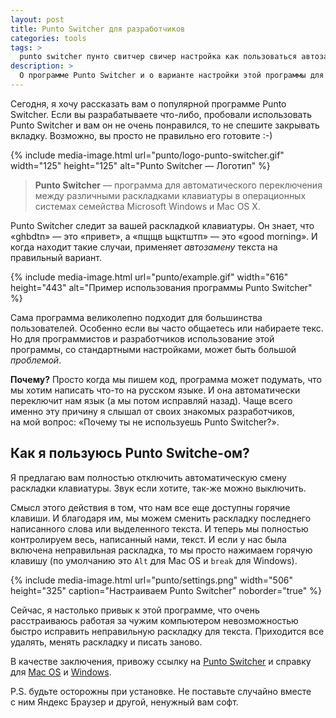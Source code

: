 ```yaml
---
layout: post
title: Punto Switcher для разработчиков
categories: tools
tags: >
  punto switcher пунто свитчер свичер настройка как пользоваться автозамена раскладка клавиатуры
description: >
  О программе Punto Switcher и о варианте настройки этой программы для разработчиков и программистов.
---
```


Сегодня, я хочу рассказать вам о популярной программе Punto Switcher. Если вы разрабатываете что-либо, пробовали использовать Punto Switcher и вам он не очень понравился, то не спешите закрывать вкладку. Возможно, вы просто не правильно его готовите :-)

{%
	include media-image.html
	url="punto/logo-punto-switcher.gif"
	width="125"
	height="125"
	alt="Punto Switcher — Логотип"
%}

> **Punto Switcher** — программа для автоматического переключения между различными раскладками клавиатуры в операционных системах семейства Microsoft Windows и Mac OS X.

Punto Switcher следит за вашей раскладкой клавиатуры. Он знает, что «ghbdtn» — это «привет», а «пщщв ьщктштп» — это «good morning». И когда находит такие случаи, применяет _автозамену_ текста на правильный вариант.

{%
	include media-image.html
	url="punto/example.gif"
	width="616"
	height="443"
	alt="Пример использования программы Punto Switcher"
%}

Сама программа великолепно подходит для большинства пользователей. Особенно если вы часто общаетесь или набираете текс. Но для программистов и разработчиков использование этой программы, со стандартными настройками, может быть большой _проблемой_.

**Почему?** Просто когда мы пишем код, программа может подумать, что мы хотим написать что-то на русском языке. И она автоматически переключит нам язык (а мы потом исправляй назад). Чаще всего именно эту причину я слышал от своих знакомых разработчиков, на мой вопрос: «Почему ты не используешь Punto Switcher?».

## Как я пользуюсь Punto Switche-ом?
Я предлагаю вам полностью отключить автоматическую смену раскладки клавиатуры. Звук если хотите, так-же можно выключить.

Смысл этого действия в том, что нам все еще доступны горячие клавиши. И благодаря им, мы можем сменить раскладку последнего написанного слова или выделенного текста. И теперь мы полностью контролируем весь, написанный нами, текст. И если у нас была включена неправильная раскладка, то мы просто нажимаем горячую клавишу (по умолчанию это `Alt` для Mac OS и `break` для Windows).

{%
	include media-image.html
	url="punto/settings.png"
	width="506"
	height="325"
	caption="Настраиваем Punto Switcher"
	noborder="true"
%}

Сейчас, я настолько привык к этой программе, что очень расстраиваюсь работая за чужим компьютером невозможностью быстро исправить неправильную раскладку для текста. Приходится все удалять, менять раскладку и писать заново.

В качестве заключения, привожу ссылку на <a href="https://punto.yandex.ru/">Punto Switcher</a> и справку для <a rel="nofollow" href="http://help.yandex.ru/punto-mac/">Mac OS</a> и <a rel="nofollow" href="http://help.yandex.ru/punto-win/">Windows</a>.

P.S. будьте осторожны при установке. Не поставьте случайно вместе с ним Яндекс Браузер и другой, ненужный вам софт.
